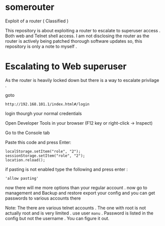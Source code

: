 # somerouter
Exploit of a router ( Classified ) 

This repository is about exploiting a router to escalate to superuser access . Both web and Telnet shell access.
I am not disclosing the router as the router is actively being patched thorough software updates so, this repository is only a note to myself .

# Escalating to Web superuser
As the router is heavily locked down but there is a way to escalate privilage . 

goto 

``` http://192.168.101.1/index.html#/login ``` 

login thourgh your normal credentials

Open Developer Tools in your browser (F12 key or right-click → Inspect)

Go to the Console tab

Paste this code and press Enter:

```
localStorage.setItem("role", "2"); 
sessionStorage.setItem("role", "2");
location.reload();

```

 if pasting is not enabled type the following and press enter :

 ``` 'allow pasting' ```

 now there will me more options than your regular account . now go to management and Backup and restore
 export your config and you can get passwords to various accounts there

 Note: The there are various telnet accounts . The one with root is not actually root and is very limited . use user ```manu``` . Password is listed in the config but not the username . You can figure it out. 
 

